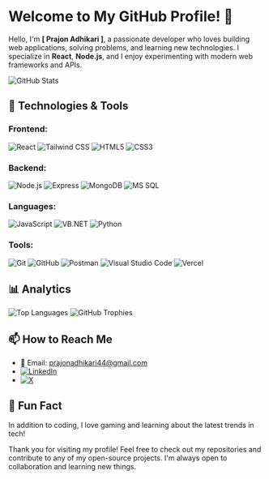 # Welcome to My GitHub Profile! 👋

Hello, I'm **[ Prajon Adhikari ]**, a passionate developer who loves building web applications, solving problems, and learning new technologies. I specialize in **React**, **Node.js**, and I enjoy experimenting with modern web frameworks and APIs.

![GitHub Stats](https://github-readme-stats.vercel.app/api?username=Prajon-Adhikari&show_icons=true&hide_title=true&hide=prs&count_private=true&theme=radical)

## 🚀 Technologies & Tools

### Frontend:
![React](https://img.shields.io/badge/React-61DAFB?style=flat-square&logo=react&logoColor=black)
![Tailwind CSS](https://img.shields.io/badge/Tailwind%20CSS-06B6D4?style=flat-square&logo=tailwind-css&logoColor=white)
![HTML5](https://img.shields.io/badge/HTML5-E34F26?style=flat-square&logo=html5&logoColor=white)
![CSS3](https://img.shields.io/badge/CSS3-1572B6?style=flat-square&logo=css3&logoColor=white)

### Backend:
![Node.js](https://img.shields.io/badge/Node.js-339933?style=flat-square&logo=node.js&logoColor=white)
![Express](https://img.shields.io/badge/Express-000000?style=flat-square&logo=express&logoColor=white)
![MongoDB](https://img.shields.io/badge/MongoDB-47A248?style=flat-square&logo=mongodb&logoColor=white)
![MS SQL](https://img.shields.io/badge/MS%20SQL-CC2927?style=flat-square&logo=microsoft-sql-server&logoColor=white)

### Languages:
![JavaScript](https://img.shields.io/badge/JavaScript-F7DF1E?style=flat-square&logo=javascript&logoColor=black)
![VB.NET](https://img.shields.io/badge/VB.NET-5E2C5B?style=flat-square&logo=.net&logoColor=white)
![Python](https://img.shields.io/badge/Python-3776AB?style=flat-square&logo=python&logoColor=white)

### Tools:
![Git](https://img.shields.io/badge/Git-F05032?style=flat-square&logo=git&logoColor=white)
![GitHub](https://img.shields.io/badge/GitHub-181717?style=flat-square&logo=github&logoColor=white)
![Postman](https://img.shields.io/badge/Postman-FF6C37?style=flat-square&logo=postman&logoColor=white)
![Visual Studio Code](https://img.shields.io/badge/Visual%20Studio%20Code-007ACC?style=flat-square&logo=visual-studio-code&logoColor=white)
![Vercel](https://img.shields.io/badge/Vercel-000000?style=flat-square&logo=vercel&logoColor=white)

## 📊 Analytics

![Top Languages](https://github-readme-stats.vercel.app/api/top-langs/?username=Prajon-Adhikari&layout=compact&theme=radical)
![GitHub Trophies](https://github-profile-trophy.vercel.app/?username=Prajon-Adhikari&theme=radical&column=5)

## 📫 How to Reach Me

- 📧 Email: [prajonadhikari44@gmail.com](mailto:prajonadhikari44@gmail.com)  
- [![LinkedIn](https://img.shields.io/badge/-LinkedIn-0A66C2?style=flat-square&logo=linkedin&logoColor=white)]([www.linkedin.com/in/prajon-adhikari-49869733a](https://www.linkedin.com/in/prajon-adhikari-49869733a/))  
- [![X](https://img.shields.io/badge/-000000?style=flat-square&logo=x&logoColor=white)]([https://twitter.com/yourusername](https://x.com/prajon123))

  
## 💬 Fun Fact

In addition to coding, I love gaming and learning about the latest trends in tech!

Thank you for visiting my profile! Feel free to check out my repositories and contribute to any of my open-source projects. I'm always open to collaboration and learning new things.
